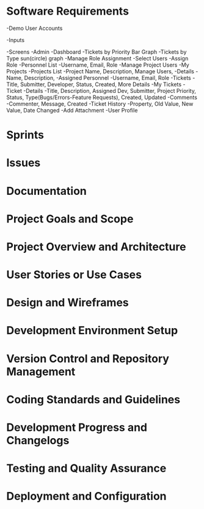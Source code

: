 # Software Requirements
   -Demo User Accounts

   -Inputs

   -Screens
      -Admin
         -Dashboard
            -Tickets by Priority Bar Graph
            -Tickets by Type sun(circle) graph
         -Manage Role Assignment
            -Select Users
            -Assign Role
            -Personnel List 
               -Username, Email, Role
         -Manage Project Users
         -My Projects
            -Projects List
               -Project Name, Description, Manage Users, 
                  -Details
                     -Name, Description, 
                     -Assigned Personnel
                        -Username, Email, Role
                     -Tickets
                        -Title, Submitter, Developer, Status, Created, More Details
         -My Tickets
         -Ticket
            -Details
               -Title, Description, Assigned Dev, Submitter, Project
                  Priority, Status, Type(Bugs/Errors-Feature Requests), Created, Updated
            -Comments
               -Commenter, Message, Created
            -Ticket History
               -Property, Old Value, New Value, Date Changed
            -Add Attachment
         -User Profile

# Sprints

# Issues

# Documentation

# Project Goals and Scope
# Project Overview and Architecture
# User Stories or Use Cases
# Design and Wireframes
# Development Environment Setup
# Version Control and Repository Management
# Coding Standards and Guidelines
# Development Progress and Changelogs
# Testing and Quality Assurance
# Deployment and Configuration
